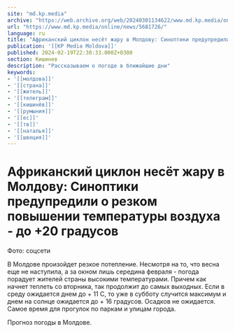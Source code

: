 ```yaml
---
site: "md.kp.media"
archive: "https://web.archive.org/web/20240301134622/www.md.kp.media/online/news/5681726/"
url: "https://www.md.kp.media/online/news/5681726/"
language: ru
title: "Африканский циклон несёт жару в Молдову: Синоптики предупредили о резком повышении температуры воздуха - до +20 градусов"
publication: '[[KP Media Moldova]]'
published: 2024-02-19T22:30:33.000Z+0300
section: Кишинев
description: "Рассказываем о погоде в ближайшие дни"
keywords:
- '[[молдова]]'
- '[[страна]]'
- '[[житель]]'
- '[[телеграм]]'
- '[[кишинёв]]'
- '[[румыния]]'
- '[[ес]]'
- '[[тв]]'
- '[[наталья]]'
- '[[швеция]]'
---
```


# Африканский циклон несёт жару в Молдову: Синоптики предупредили о резком повышении температуры воздуха - до +20 градусов

Фото: соцсети

В Молдове произойдет резкое потепление. Несмотря на то, что весна еще не наступила, а за окном лишь середина февраля - погода порадует жителей страны высокими температурами. Причем как начнет теплеть со вторника, так продолжит до самых выходных. Если в среду ожидается днем до + 11 С, то уже в субботу случится максимум и днем на солнце ожидается до + 16 градусов. Осадков не ожидается. Самое время для прогулок по паркам и улицам города.

Прогноз погоды в Молдове.